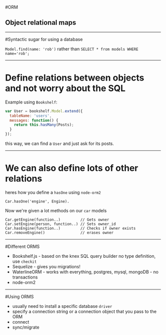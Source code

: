 #ORM

## Object relational maps


---

#Syntactic sugar for using a database

`Model.find(name: 'rob')` rather than `SELECT * from models WHERE name='rob';`

---

# Define relations between objects and not worry about the SQL

Example using `Bookshelf`:

```js
var User = bookshelf.Model.extend({
  tableName: 'users',
  messages: function() {
    return this.hasMany(Posts);
  }
});
```
this way, we can find a `User` and just ask for its posts.

---

# We can also define lots of other relations
heres how you define a `hasOne` using `node-orm2`

```
Car.hasOne('engine', Engine).

```

Now we're given a lot methods on our `car` models

```
Car.getEngine(function..)         // Gets owner
Car.setEngine(person, function..) // Sets owner_id
Car.hasEngine(function..)         // Checks if owner exists
Car.removeEngine()                // erases owner
```

---

#Different ORMS

- Bookshelf.js - based on the knex SQL query builder no type definition, use `checkit`
- Sequelize - gives you migrations! 
- WaterlineORM - works with everything, postgres, mysql, mongoDB - no transactions
- node-orm2

---

#Using ORMS

- usually need to install a specific database `driver`
- specify a connection string or a connection object that you pass to the ORM
- connect
- sync/migrate
